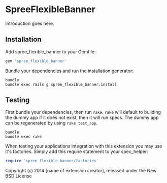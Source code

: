 SpreeFlexibleBanner
===================

Introduction goes here.

Installation
------------

Add spree_flexible_banner to your Gemfile:

```ruby
gem 'spree_flexible_banner'
```

Bundle your dependencies and run the installation generator:

```shell
bundle
bundle exec rails g spree_flexible_banner:install
```

Testing
-------

First bundle your dependencies, then run `rake`. `rake` will default to building the dummy app if it does not exist, then it will run specs. The dummy app can be regenerated by using `rake test_app`.

```shell
bundle
bundle exec rake
```

When testing your applications integration with this extension you may use it's factories.
Simply add this require statement to your spec_helper:

```ruby
require 'spree_flexible_banner/factories'
```

Copyright (c) 2014 [name of extension creator], released under the New BSD License
